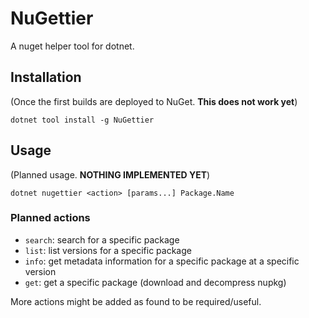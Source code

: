 # NuGettier

A nuget helper tool for dotnet.

## Installation

(Once the first builds are deployed to NuGet. **This does not work yet**)

```pwsh
dotnet tool install -g NuGettier
```

## Usage

(Planned usage. **NOTHING IMPLEMENTED YET**)

```pwsh
dotnet nugettier <action> [params...] Package.Name
```

### Planned actions

* `search`: search for a specific package
* `list`: list versions for a specific package
* `info`: get metadata information for a specific package at a specific version
* `get`: get a specific package (download and decompress nupkg)

More actions might be added as found to be required/useful.
